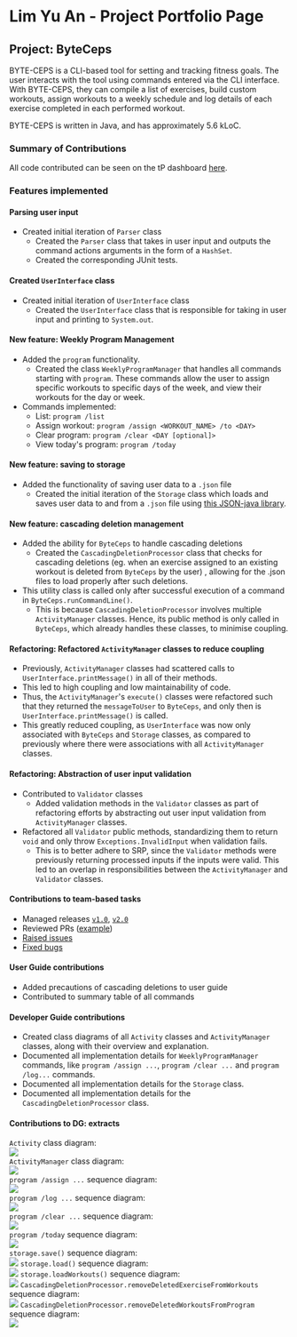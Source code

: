 # Lim Yu An - Project Portfolio Page

## Project: ByteCeps
BYTE-CEPS is a CLI-based tool for setting and tracking fitness goals.
The user interacts with the tool using commands entered via the CLI interface. With BYTE-CEPS, they can compile a list of exercises, build custom workouts, assign workouts to a weekly schedule and log details of each exercise completed in each performed workout.

BYTE-CEPS is written in Java, and has approximately 5.6 kLoC.

### Summary of Contributions
All code contributed can be seen on the tP dashboard
 [here](https://nus-cs2113-ay2324s2.github.io/tp-dashboard/?search=&sort=totalCommits%20dsc&sortWithin=title&timeframe=commit&mergegroup=&groupSelect=groupByRepos&breakdown=true&checkedFileTypes=docs~functional-code~test-code~other&since=2024-02-23&tabOpen=true&tabType=authorship&tabAuthor=pqienso&tabRepo=AY2324S2-CS2113-F14-3%2Ftp%5Bmaster%5D&authorshipIsMergeGroup=false&authorshipFileTypes=docs&authorshipIsBinaryFileTypeChecked=false&authorshipIsIgnoredFilesChecked=false).

### Features implemented
#### Parsing user input
  - Created initial iteration of `Parser` class
    - Created the `Parser` class that takes in user input and outputs the command actions
      arguments in the form of a `HashSet`.
    - Created the corresponding JUnit tests.
#### Created `UserInterface` class
  - Created initial iteration of `UserInterface` class
    - Created the `UserInterface` class that is responsible for taking in user input and
      printing to `System.out`.
#### New feature: Weekly Program Management
  - Added the `program` functionality.
    - Created the class `WeeklyProgramManager` that handles all commands starting with
      `program`. These commands allow the user to assign specific workouts to specific
      days of the week, and view their workouts for the day or week.
  - Commands implemented:
    - List: `program /list`
    - Assign workout: `program /assign <WORKOUT_NAME> /to <DAY>`
    - Clear program: `program /clear <DAY [optional]>`
    - View today's program: `program /today`
#### New feature: saving to storage
  - Added the functionality of saving user data to a `.json` file
    - Created the initial iteration of the `Storage` class which loads and saves user data
      to and from a `.json` file using [this JSON-java library](https://github.com/stleary/JSON-java).
#### New feature: cascading deletion management
  - Added the ability for `ByteCeps` to handle cascading deletions
    - Created the `CascadingDeletionProcessor` class that checks for cascading deletions
      (eg. when an exercise assigned to an existing workout is deleted from `ByteCeps` by the user)
      , allowing for the .json files to load properly after such deletions.
  - This utility class is called only after successful execution of a command in `ByteCeps.runCommandLine()`.
    - This is because `CascadingDeletionProcessor` involves multiple `ActivityManager` classes. Hence, its public
      method is only called in `ByteCeps`, which already handles these classes, to minimise coupling.
    
#### Refactoring: Refactored `ActivityManager` classes to reduce coupling
- Previously, `ActivityManager` classes had scattered calls to `UserInterface.printMessage()` in all of their methods.
- This led to high coupling and low maintainability of code.
- Thus, the `ActivityManager`'s `execute()` classes were refactored such that they returned the `messageToUser` to `ByteCeps`,
  and only then is `UserInterface.printMessage()` is called.
- This greatly reduced coupling, as `UserInterface` was now only associated with `ByteCeps` and `Storage` classes,
  as compared to previously where there were associations with all `ActivityManager` classes.

#### Refactoring: Abstraction of user input validation
  - Contributed to `Validator` classes
    - Added validation methods in the `Validator` classes as part of refactoring efforts
      by abstracting out user input validation from `ActivityManager` classes.
  - Refactored all `Validator` public methods, standardizing them to return `void` and only throw `Exceptions.InvalidInput` when validation fails.
    - This is to better adhere to SRP, since the `Validator` methods were previously returning processed inputs if the inputs were valid.
      This led to an overlap in responsibilities between the `ActivityManager` and `Validator` classes.

#### Contributions to team-based tasks
  - Managed releases [`v1.0`](https://github.com/AY2324S2-CS2113-F14-3/tp/releases/tag/v1.0),
   [`v2.0`](https://github.com/AY2324S2-CS2113-F14-3/tp/releases/tag/v2.0)
  - Reviewed PRs ([example](https://github.com/AY2324S2-CS2113-F14-3/tp/pull/153))
  - [Raised issues](https://github.com/AY2324S2-CS2113-F14-3/tp/issues?q=is%3Aissue+is%3Aclosed+author%3Apqienso)
  - [Fixed bugs](https://github.com/AY2324S2-CS2113-F14-3/tp/issues?q=is%3Aissue+is%3Aclosed+assignee%3Apqienso+label%3Abug)

#### User Guide contributions
  - Added precautions of cascading deletions to user guide
  - Contributed to summary table of all commands

#### Developer Guide contributions
  - Created class diagrams of all `Activity` classes and `ActivityManager` classes, along with their overview and explanation.
  - Documented all implementation details for `WeeklyProgramManager` commands, like `program /assign ...`,
    `program /clear ...` and `program /log...` commands.
  - Documented all implementation details for the `Storage` class.
  - Documented all implementation details for the `CascadingDeletionProcessor` class.

#### Contributions to DG: extracts
`Activity` class diagram:\
![](../diagrams/ActivityClassDiagram.svg)\
`ActivityManager` class diagram:\
![](../diagrams/ActivityManagerClassDiagram.svg)\
`program /assign ...` sequence diagram: \
![](../diagrams/assignWorkoutToProgram.svg)\
`program /log ...` sequence diagram:\
![](../diagrams/addExerciseLog.svg)\
`program /clear ...` sequence diagram:\
![](../diagrams/clearProgram.svg)\
`program /today` sequence diagram:\
![](../diagrams/programToday.svg)\
`storage.save()` sequence diagram:\
![](../diagrams/saveStorage.svg)
`storage.load()` sequence diagram:\
![](../diagrams/loadStorage.svg)
`storage.loadWorkouts()` sequence diagram:\
![](../diagrams/loadWorkouts.svg)
`CascadingDeletionProcessor.removeDeletedExerciseFromWorkouts` sequence diagram:\
![](../diagrams/deleteExerciseFromWorkouts.svg)
`CascadingDeletionProcessor.removeDeletedWorkoutsFromProgram` sequence diagram:\
![](../diagrams/deleteWorkoutFromProgram.svg)